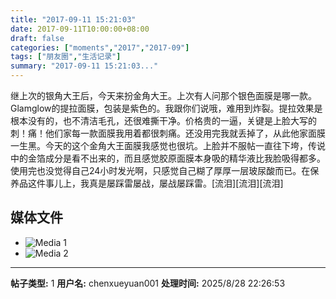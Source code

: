 ```yaml
---
title: "2017-09-11 15:21:03"
date: 2017-09-11T10:00:00+08:00
draft: false
categories: ["moments","2017","2017-09"]
tags: ["朋友圈","生活记录"]
summary: "2017-09-11 15:21:03..."
---
```


继上次的银角大王后，今天来扮金角大王。上次有人问那个银色面膜是哪一款。Glamglow的提拉面膜，包装是紫色的。我跟你们说哦，难用到炸裂。提拉效果是根本没有的，也不清洁毛孔，还很难撕干净。价格贵的一逼，关键是上脸大写的刺！痛！他们家每一款面膜我用着都很刺痛。还没用完我就丢掉了，从此他家面膜一生黑。今天的这个金角大王面膜我感觉也很坑。上脸并不服帖一直往下垮，传说中的金箔成分是看不出来的，而且感觉胶原面膜本身吸的精华液比我脸吸得都多。使用完也没觉得自己24小时发光啊，只感觉自己糊了厚厚一层玻尿酸而已。在保养品这件事儿上，我真是屡踩雷屡战，屡战屡踩雷。[流泪][流泪][流泪]

## 媒体文件

- ![Media 1](/Moments/photos/2017-09-11/201709111521030.jpg)
- ![Media 2](/Moments/photos/2017-09-11/201709111521031.jpg)

---

**帖子类型:** 1
**用户名:** chenxueyuan001
**处理时间:** 2025/8/28 22:26:53
